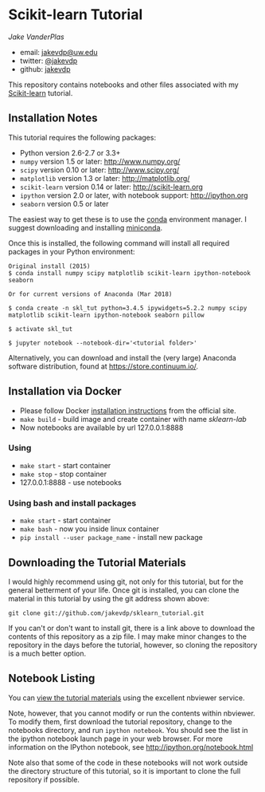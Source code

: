 # Scikit-learn Tutorial

*Jake VanderPlas*

- email: <jakevdp@uw.edu>
- twitter: [@jakevdp](https://twitter.com/jakevdp)
- github: [jakevdp](http://github.com/jakevdp)

This repository contains notebooks and other files associated with my
[Scikit-learn](http://scikit-learn.org) tutorial.

## Installation Notes
This tutorial requires the following packages:

- Python version 2.6-2.7 or 3.3+
- `numpy` version 1.5 or later: http://www.numpy.org/
- `scipy` version 0.10 or later: http://www.scipy.org/
- `matplotlib` version 1.3 or later: http://matplotlib.org/
- `scikit-learn` version 0.14 or later: http://scikit-learn.org
- `ipython` version 2.0 or later, with notebook support: http://ipython.org
- `seaborn` version 0.5 or later

The easiest way to get these is to use the [conda](https://store.continuum.io/) environment manager.
I suggest downloading and installing [miniconda](http://conda.pydata.org/miniconda.html).

Once this is installed, the following command will install all required packages in your Python environment:
```
Original install (2015)
$ conda install numpy scipy matplotlib scikit-learn ipython-notebook seaborn

Or for current versions of Anaconda (Mar 2018)
 
$ conda create -n skl_tut python=3.4.5 ipywidgets=5.2.2 numpy scipy matplotlib scikit-learn ipython-notebook seaborn pillow

$ activate skl_tut

$ jupyter notebook --notebook-dir='<tutorial folder>'
```

Alternatively, you can download and install the (very large) Anaconda software distribution, found at https://store.continuum.io/.

## Installation via Docker

* Please follow Docker [installation instructions](https://docs.docker.com/install/) from the official site.
* `make build` - build image and create container with name *sklearn-lab*
* Now notebooks are available by url 127.0.0.1:8888

### Using
* `make start` - start container
* `make stop` - stop container
* 127.0.0.1:8888 - use notebooks

### Using bash and install packages
* `make start` - start container
* `make bash` - now you inside linux container
* `pip install --user package_name` - install new package

## Downloading the Tutorial Materials
I would highly recommend using git, not only for this tutorial, but for the
general betterment of your life.  Once git is installed, you can clone the
material in this tutorial by using the git address shown above:

    git clone git://github.com/jakevdp/sklearn_tutorial.git

If you can't or don't want to install git, there is a link above to download
the contents of this repository as a zip file.  I may make minor changes to
the repository in the days before the tutorial, however, so cloning the
repository is a much better option.


## Notebook Listing
You can [view the tutorial materials](http://nbviewer.ipython.org/github/jakevdp/sklearn_tutorial/blob/master/notebooks/Index.ipynb) using the excellent nbviewer service.

Note, however, that you cannot modify or run the contents within nbviewer.
To modify them, first download the tutorial repository, change to the notebooks directory, and run ``ipython notebook``.
You should see the list in the ipython notebook launch page in your web browser.
For more information on the IPython notebook, see http://ipython.org/notebook.html

Note also that some of the code in these notebooks will not work outside the
directory structure of this tutorial, so it is important to clone the full
repository if possible.
